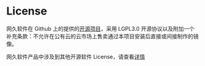 # License

网久软件在 Github 上的提供的[开源项目](https://github.com/Websoft9)，采用 LGPL3.0 开源协议以及附加一个补充条款：不允许在公有云的云市场上售卖通过本项目安装后直接或间接制作的镜像。  

网久软件产品中涉及到其他开源软件 License，请查看[详情](https://github.com/Websoft9/doc-legal/blob/main/Licenses.md)